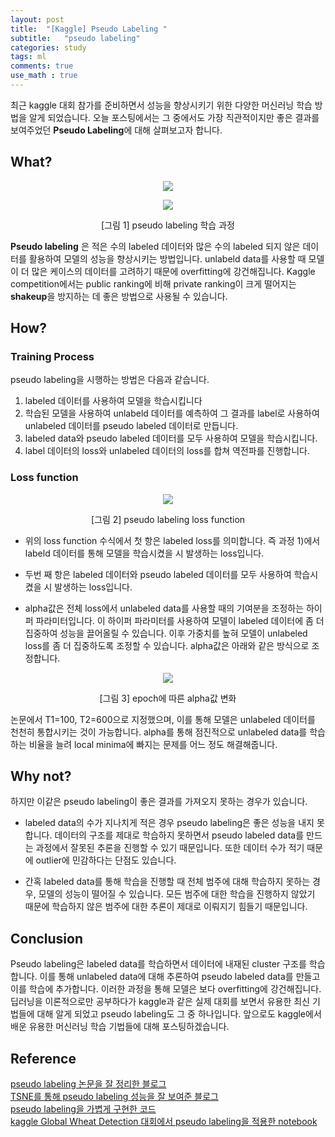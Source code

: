 ```yaml
---
layout: post
title:  "[Kaggle] Pseudo Labeling "
subtitle:   "pseudo labeling"
categories: study
tags: ml
comments: true
use_math : true
---
```


최근 kaggle 대회 참가를 준비하면서 성능을 향상시키기 위한 다양한 머신러닝 학습 방법을 알게 되었습니다. 오늘 포스팅에서는 그 중에서도 가장 직관적이지만 좋은 결과를 보여주었던 **Pseudo Labeling**에 대해 살펴보고자 합니다. 

## What?

<p align="center"><img src="https://www.stand-firm-peter.me/gallery/pseudo.png"></p><p align="center"><img src="https://www.stand-firm-peter.me/gallery/pseudo2.png"></p>
<p align="center">[그림 1] pseudo labeling 학습 과정</p>  

**Pseudo labeling** 은 적은 수의 labeled 데이터와 많은 수의 labeled 되지 않은 데이터를 활용하여 모델의 성능을 향상시키는 방법입니다.  unlabeld data를 사용할 때 모델이 더 많은 케이스의 데이터를 고려하기 때문에 overfitting에 강건해집니다.  Kaggle competition에서는 public ranking에 비해 private ranking이 크게 떨어지는 **shakeup**을 방지하는 데 좋은 방법으로 사용될 수 있습니다.  
  
## How?

### Training Process
pseudo labeling을 시행하는 방법은 다음과 같습니다. 

1) labeled 데이터를 사용하여 모델을 학습시킵니다  
2) 학습된 모델을 사용하여 unlabeld 데이터를 예측하여 그 결과를 label로 사용하여 unlabeled 데이터를 pseudo labeled 데이터로 만듭니다.  
3) labeled data와 pseudo labeled 데이터를 모두 사용하여 모델을 학습시킵니다.  
4) label 데이터의 loss와 unlabeled 데이터의 loss를 합쳐 역전파를 진행합니다.  

### Loss function  
  
<p align="center"><img src="https://miro.medium.com/max/700/1*h6UJE8uAgaVvIx2XJiDBdg.png"></p>  
<p align="center">[그림 2] pseudo labeling loss function</p>    
  
- 위의 loss function 수식에서 첫 항은 labeled loss를 의미합니다. 즉 과정 1)에서 labeld 데이터를 통해 모델을 학습시켰을 시 발생하는 loss입니다.  
  
- 두번 째 항은 labeled 데이터와 pseudo labeled 데이터를 모두 사용하여 학습시켰을 시 발생하는 loss입니다.  
  
- alpha값은 전체 loss에서 unlabeled data를 사용할 때의 기여분을 조정하는 하이퍼 파라미터입니다. 이 하이퍼 파라미터를 사용하여 모델이 labeled 데이터에 좀 더 집중하여 성능을 끌어올릴 수 있습니다. 이후 가중치를 높혀 모델이 unlabeled loss를 좀 더 집중하도록 조정할 수 있습니다.  alpha값은 아래와 같은 방식으로 조정합니다. 
  
<p align="center"><img src="https://miro.medium.com/max/644/1*LAxeb_l9k1yfAOUiRLYxAA.png"></p>  
<p align="center">[그림 3] epoch에 따른 alpha값 변화</p>    
  
논문에서 T1=100, T2=600으로 지정했으며, 이를 통해 모델은 unlabeled 데이터를 천천히 통합시키는 것이 가능합니다.  alpha를 통해 점진적으로 unlabeled data를 학습하는 비율을 늘려 local minima에 빠지는 문제를 어느 정도 해결해줍니다. 

## Why not?

하지만 이같은 pseudo labeling이 좋은 결과를 가져오지 못하는 경우가 있습니다. 

- labeled data의 수가 지나치게 적은 경우 pseudo labeling은 좋은 성능을 내지 못합니다. 데이터의 구조를 제대로 학습하지 못하면서 pseudo labeled data를 만드는 과정에서 잘못된 추론을 진행할 수 있기 때문입니다. 또한 데이터 수가 적기 때문에 outlier에 민감하다는 단점도 있습니다.

- 간혹 labeled data를 통해 학습을 진행할 때 전체 범주에 대해 학습하지 못하는 경우, 모델의 성능이 떨어질 수 있습니다. 모든 범주에 대한 학습을 진행하지 않았기 때문에 학습하지 않은 범주에 대한 추론이 제대로 이뤄지기 힘들기 때문입니다. 

## Conclusion

Pseudo labeling은 labeled data를 학습하면서 데이터에 내재된 cluster 구조를 학습합니다. 이를 통해 unlabeled data에 대해 추론하여 pseudo labeled data를 만들고 이를 학습에 추가합니다. 이러한 과정을 통해 모델은 보다 overfitting에 강건해집니다. 딥러닝을 이론적으로만 공부하다가 kaggle과 같은 실제 대회를 보면서 유용한 최신 기법들에 대해 알게 되었고 pseudo labeling도 그 중 하나입니다. 앞으로도 kaggle에서 배운 유용한 머신러닝 학습 기법들에 대해 포스팅하겠습니다. 

## Reference

[pseudo labeling 논문을 잘 정리한 블로그](https://www.stand-firm-peter.me/2018/08/22/pseudo-label/)  
[TSNE를 통해 pseudo labeling 성능을 잘 보여준 블로그](https://towardsdatascience.com/pseudo-labeling-to-deal-with-small-datasets-what-why-how-fd6f903213af)  
[pseudo labeling을 가볍게 구현한 코드](https://github.com/herbwood/study_datascience/blob/master/kaggle/pseudo_labeling.ipynb)  
[kaggle Global Wheat Detection 대회에서 pseudo labeling을 적용한 notebook](https://www.kaggle.com/ufownl/global-wheat-detection-pseudo-labaling)  
